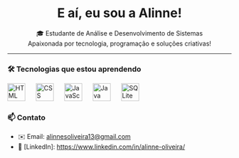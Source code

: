 <h1 align="center">E aí, eu sou a Alinne! </h1>

<p align="center">
  🎓 Estudante de Análise e Desenvolvimento de Sistemas <br>
   Apaixonada por tecnologia, programação e soluções criativas! <br>
  
</p>

---

### 🛠️ Tecnologias que estou aprendendo

<p align="left">
  <img src="https://cdn.jsdelivr.net/gh/devicons/devicon/icons/html5/html5-original.svg" 
       alt="HTML" width="40" height="40" style="margin-right: 20px;"/>
  <img src="https://cdn.jsdelivr.net/gh/devicons/devicon/icons/css3/css3-original.svg" 
       alt="CSS" width="40" height="40" style="margin-right: 20px;"/>
  <img src="https://cdn.jsdelivr.net/gh/devicons/devicon/icons/javascript/javascript-original.svg" 
       alt="JavaScript" width="40" height="40" style="margin-right: 20px;"/>
  <img src="https://cdn.jsdelivr.net/gh/devicons/devicon/icons/java/java-original.svg" 
       alt="Java" width="40" height="40" style="margin-right: 20px;"/>
  <img src="https://cdn.jsdelivr.net/gh/devicons/devicon/icons/sqlite/sqlite-original.svg" 
       alt="SQLite" width="40" height="40" style="margin-right: 20px;"/>
</p>

### 📫 Contato

- ✉️ Email: alinnesoliveira13@gmail.com
- 💼 [LinkedIn]: https://www.linkedin.com/in/alinne-oliveira/

